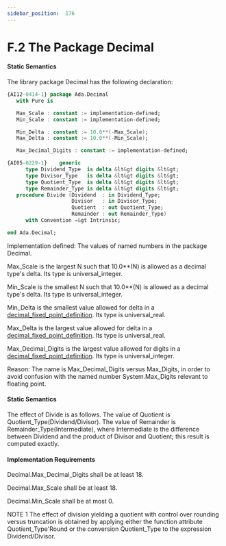 ```yaml
---
sidebar_position:  176
---
```


# F.2  The Package Decimal


#### Static Semantics

The library package Decimal has the following declaration: 

```ada
{AI12-0414-1} package Ada.Decimal
   with Pure is

```

```ada
   Max_Scale : constant := implementation-defined;
   Min_Scale : constant := implementation-defined;

```

```ada
   Min_Delta : constant := 10.0**(-Max_Scale);
   Max_Delta : constant := 10.0**(-Min_Scale);

```

```ada
   Max_Decimal_Digits : constant := implementation-defined;

```

```ada
{AI05-0229-1}    generic
      type Dividend_Type  is delta &lt&gt digits &lt&gt;
      type Divisor_Type   is delta &lt&gt digits &lt&gt;
      type Quotient_Type  is delta &lt&gt digits &lt&gt;
      type Remainder_Type is delta &lt&gt digits &lt&gt;
   procedure Divide (Dividend  : in Dividend_Type;
                     Divisor   : in Divisor_Type;
                     Quotient  : out Quotient_Type;
                     Remainder : out Remainder_Type)
      with Convention =&gt Intrinsic;

```

```ada
end Ada.Decimal;

```

Implementation defined: The values of named numbers in the package Decimal.

Max_Scale is the largest N such that 10.0**(N) is allowed as a decimal type's delta. Its type is universal_integer.

Min_Scale is the smallest N such that 10.0**(N) is allowed as a decimal type's delta. Its type is universal_integer.

Min_Delta is the smallest value allowed for delta in a [decimal_fixed_point_definition](./AA-3.5#S0049). Its type is universal_real.

Max_Delta is the largest value allowed for delta in a [decimal_fixed_point_definition](./AA-3.5#S0049). Its type is universal_real.

Max_Decimal_Digits is the largest value allowed for digits in a [decimal_fixed_point_definition](./AA-3.5#S0049). Its type is universal_integer. 

Reason: The name is Max_Decimal_Digits versus Max_Digits, in order to avoid confusion with the named number System.Max_Digits relevant to floating point. 


#### Static Semantics

The effect of Divide is as follows. The value of Quotient is Quotient_Type(Dividend/Divisor). The value of Remainder is Remainder_Type(Intermediate), where Intermediate is the difference between Dividend and the product of Divisor and Quotient; this result is computed exactly. 


#### Implementation Requirements

Decimal.Max_Decimal_Digits shall be at least 18.

Decimal.Max_Scale shall be at least 18.

Decimal.Min_Scale shall be at most 0. 

NOTE 1   The effect of division yielding a quotient with control over rounding versus truncation is obtained by applying either the function attribute Quotient_Type'Round or the conversion Quotient_Type to the expression Dividend/Divisor. 

